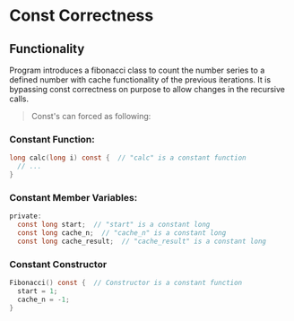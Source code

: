 # Const Correctness

## Functionality

Program introduces a fibonacci class to count the number series to a defined number with cache functionality of the previous iterations. It is bypassing const correctness on purpose to allow changes in the recursive calls.

> Const's can forced as following:

### Constant Function:

```c
long calc(long i) const {  // "calc" is a constant function
  // ...
}
```

### Constant Member Variables:

```c
private:
  const long start;  // "start" is a constant long
  const long cache_n;  // "cache_n" is a constant long
  const long cache_result;  // "cache_result" is a constant long

```

### Constant Constructor

```c
Fibonacci() const {  // Constructor is a constant function
  start = 1;
  cache_n = -1;
}
```
